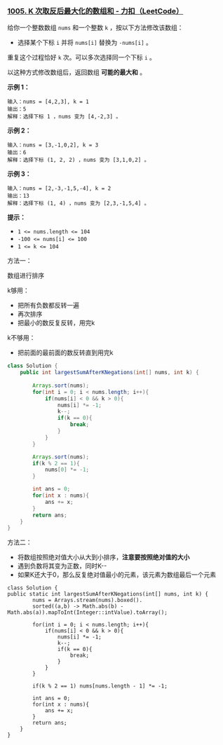 ### [1005. K 次取反后最大化的数组和 - 力扣（LeetCode）](https://leetcode.cn/problems/maximize-sum-of-array-after-k-negations/description/)

给你一个整数数组 `nums` 和一个整数 `k` ，按以下方法修改该数组：

- 选择某个下标 `i` 并将 `nums[i]` 替换为 `-nums[i]` 。

重复这个过程恰好 `k` 次。可以多次选择同一个下标 `i` 。

以这种方式修改数组后，返回数组 **可能的最大和** 。

 

**示例 1：**

```
输入：nums = [4,2,3], k = 1
输出：5
解释：选择下标 1 ，nums 变为 [4,-2,3] 。
```

**示例 2：**

```
输入：nums = [3,-1,0,2], k = 3
输出：6
解释：选择下标 (1, 2, 2) ，nums 变为 [3,1,0,2] 。
```

**示例 3：**

```
输入：nums = [2,-3,-1,5,-4], k = 2
输出：13
解释：选择下标 (1, 4) ，nums 变为 [2,3,-1,5,4] 。
```

 

**提示：**

- `1 <= nums.length <= 104`
- `-100 <= nums[i] <= 100`
- `1 <= k <= 104`





方法一：

数组进行排序

k够用：

- 把所有负数都反转一遍​
- 再次排序
- 把最小的数反复反转，用完k

k不够用：

- 把前面的最前面的数反转直到用完k



```java
class Solution {
    public int largestSumAfterKNegations(int[] nums, int k) {
        
        Arrays.sort(nums);
        for(int i = 0; i < nums.length; i++){
            if(nums[i] < 0 && k > 0){
                nums[i] *= -1;
                k--;
                if(k == 0){
                    break;
                }
            }
        }

        Arrays.sort(nums);
        if(k % 2 == 1){
            nums[0] *= -1;
        }

        int ans = 0;
        for(int x : nums){
            ans += x;
        }
        return ans;
    }
}
```





方法二：

- 将数组按照绝对值大小从大到小排序，**注意要按照绝对值的大小**
- 遇到负数将其变为正数，同时K--
- 如果K还大于0，那么反复绝对值最小的元素，该元素为数组最后一个元素

```
class Solution {
public static int largestSumAfterKNegations(int[] nums, int k) {
        nums = Arrays.stream(nums).boxed().
        sorted((a,b) -> Math.abs(b) - Math.abs(a)).mapToInt(Integer::intValue).toArray();

        for(int i = 0; i < nums.length; i++){
            if(nums[i] < 0 && k > 0){
                nums[i] *= -1;
                k--;
                if(k == 0){
                    break;
                }
            }
        }

        if(k % 2 == 1) nums[nums.length - 1] *= -1;

        int ans = 0;
        for(int x : nums){
            ans += x;
        }
        return ans;
    }
}
```

